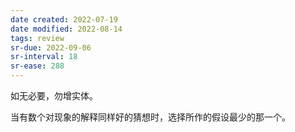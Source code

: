 ```yaml
---
date created: 2022-07-19
date modified: 2022-08-14
tags: review
sr-due: 2022-09-06
sr-interval: 18
sr-ease: 288
---
```


如无必要，勿增实体。

当有数个对现象的解释同样好的猜想时，选择所作的假设最少的那一个。
